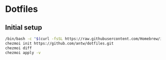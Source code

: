 # Dotfiles

## Initial setup

```sh
/bin/bash -c "$(curl -fsSL https://raw.githubusercontent.com/Homebrew/install/HEAD/install.sh)"
chezmoi init https://github.com/antw/dotfiles.git
chezmoi diff
chezmoi apply -v
```
